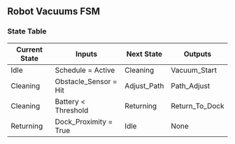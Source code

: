## Robot Vacuums FSM
### State Table
| Current State | Inputs                   | Next State  | Outputs        |
|---------------|--------------------------|-------------|----------------|
| Idle          | Schedule = Active        | Cleaning    | Vacuum_Start   |
| Cleaning      | Obstacle_Sensor = Hit    | Adjust_Path | Path_Adjust    |
| Cleaning      | Battery < Threshold      | Returning   | Return_To_Dock |
| Returning     | Dock_Proximity = True    | Idle        | None           |
